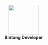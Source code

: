 <div id="header" align="center">
  <img src="https://bintangdeveloper.eu.org/assets/img/favicon.jpg" width="100"/><br>
  <strong>Bintang Developer</strong>
</div>


<!--
**BintangDeveloper/BintangDeveloper** is a ✨ _special_ ✨ repository because its `README.md` (this file) appears on your GitHub profile.

Here are some ideas to get you started:

- 🔭 I’m currently working on ...
- 🌱 I’m currently learning ...
- 👯 I’m looking to collaborate on ...
- 🤔 I’m looking for help with ...
- 💬 Ask me about ...
- 📫 How to reach me: ...
- 😄 Pronouns: ...
- ⚡ Fun fact: ...
-->

